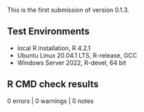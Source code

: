 This is the first submission of version 0.1.3.

## Test Environments

- local R installation, R 4.2.1
- Ubuntu Linux 20.04.1 LTS, R-release, GCC
- Windows Server 2022, R-devel, 64 bit

## R CMD check results

0 errors | 0 warnings | 0 notes

